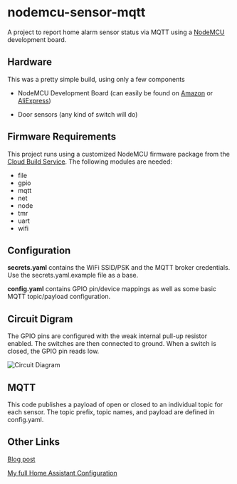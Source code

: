# nodemcu-sensor-mqtt
A project to report home alarm sensor status via MQTT using a [NodeMCU](https://github.com/nodemcu/nodemcu-firmware) development board.

## Hardware
This was a pretty simple build, using only a few components

* NodeMCU Development Board (can easily be found on [Amazon](https://www.amazon.com/HiLetgo-Version-NodeMCU-Internet-Development/dp/B010O1G1ES/) or [AliExpress](https://www.aliexpress.com/item/1PCS-Wireless-module-CH340-NodeMcu-V3-Lua-WIFI-Internet-of-Things-development-board-based-ESP8266/32665100123.html))

* Door sensors (any kind of switch will do)

## Firmware Requirements
This project runs using a customized NodeMCU firmware package from the [Cloud Build Service](http://nodemcu-build.com/). The following modules are needed:
* file
* gpio
* mqtt
* net
* node
* tmr
* uart
* wifi

## Configuration
**secrets.yaml** contains the WiFi SSID/PSK and the MQTT broker credentials. Use the secrets.yaml.example file as a base.

**config.yaml** contains GPIO pin/device mappings as well as some basic MQTT topic/payload configuration.

## Circuit Digram
The GPIO pins are configured with the weak internal pull-up resistor enabled. The switches are then connected to ground. When a switch is closed, the GPIO pin reads low.

![Circuit Diagram](https://raw.githubusercontent.com/patrickeasters/nodemcu-sensor-mqtt/master/extra/nodemcu-sensor_schem.png)

## MQTT
This code publishes a payload of open or closed to an individual topic for each sensor. The topic prefix, topic names, and payload are defined in config.yaml.

## Other Links
[Blog post](https://medium.com/@patrickeasters/integrating-existing-home-security-sensors-with-mqtt-6d41f09ff41d)

[My full Home Assistant Configuration](https://github.com/patrickeasters/smart-house)
